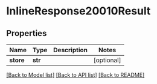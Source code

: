 # InlineResponse20010Result

## Properties
Name | Type | Description | Notes
------------ | ------------- | ------------- | -------------
**store** | **str** |  | [optional] 

[[Back to Model list]](../README.md#documentation-for-models) [[Back to API list]](../README.md#documentation-for-api-endpoints) [[Back to README]](../README.md)


